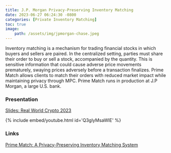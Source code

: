 ```yaml
---
title: J.P. Morgan Privacy-Preserving Inventory Matching
date: 2023-06-27 06:24:30 -0800
categories: [Private Inventory Matching]
toc: true
image:
    path: /assets/img/jpmorgan-chase.jpeg
---
```


Inventory matching is a mechanism for trading financial stocks in which buyers and sellers are paired. In the centralized setting, parties must share their order to buy or sell a stock, accompanied by the quantity. This is sensitive information that could cause adverse price movements prematurely, swaying prices adversely before a transaction finalizes. Prime Match allows clients to match their orders with reduced market impact while maintaining privacy through MPC. Prime Match runs in production at J.P Morgan, a large U.S. bank.

### Presentation

[Slides: Real World Crypto 2023](https://docs.google.com/presentation/d/1XGln3GRyJZPO7rhtjads-hxd23Nd0TgmjvPYD-gi4lk/edit#slide=id.p1)

{% include embed/youtube.html id='Q3glyMsaWIE' %}

### Links

[Prime Match: A Privacy-Preserving Inventory Matching System](https://eprint.iacr.org/2023/400)
